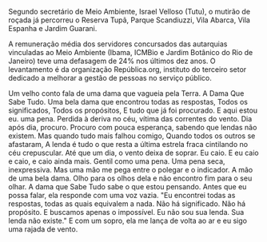 Segundo secretário de Meio Ambiente, Israel Velloso (Tutu), o mutirão de roçada já percorreu o Reserva Tupã, Parque Scandiuzzi, Vila Abarca, Vila Espanha e Jardim Guarani.

A remuneração média dos servidores concursados das autarquias vinculadas ao Meio Ambiente (Ibama, ICMBio e Jardim Botânico do Rio de Janeiro) teve uma defasagem de 24% nos últimos dez anos. O levantamento é da organização República.org, instituto do terceiro setor dedicado a melhorar a gestão de pessoas no serviço público.

Um velho conto fala de uma dama que vagueia pela Terra.
A Dama Que Sabe Tudo.
Uma bela dama que encontrou todas as respostas,
Todos os significados,
Todos os propósitos,
E tudo que já foi procurado.
E aqui estou eu.
uma pena.
Perdida à deriva no céu, vítima das correntes do vento.
Dia após dia, procuro.
Procuro com pouca esperança, sabendo que lendas não existem.
Mas quando tudo mais falhou comigo,
Quando todos os outros se afastaram,
A lenda é tudo o que resta a última estrela fraca cintilando no céu crepuscular.
Até que um dia, o vento deixa de soprar.
Eu caio.
E eu caio e caio, e caio ainda mais.
Gentil como uma pena.
Uma pena seca, inexpressiva.
Mas uma mão me pega entre o polegar e o indicador.
A mão de uma bela dama.
Olho para os olhos dela e não encontro fim para o seu olhar.
A dama que Sabe Tudo sabe o que estou pensando.
Antes que eu possa falar, ela responde com uma voz vazia.
"Eu encontrei todas as respostas, todas as quais equivalem a nada.
Não há significado.
Não há propósito.
E buscamos apenas o impossível.
Eu não sou sua lenda.
Sua lenda não existe."
E com um sopro, ela me lança de volta ao ar e eu sigo uma rajada de vento.
